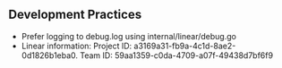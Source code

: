 ## Development Practices

- Prefer logging to debug.log using internal/linear/debug.go
- Linear information: Project ID: a3169a31-fb9a-4c1d-8ae2-0d1826b1eba0. Team ID: 59aa1359-c0da-4709-a07f-49438d7bf6f9
